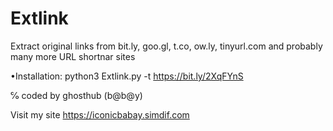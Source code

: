 # Extlink
Extract original links from bit.ly, goo.gl, t.co, ow.ly, tinyurl.com and probably many more URL shortnar sites

•Installation: python3 Extlink.py -t https://bit.ly/2XqFYnS


℅ coded by ghosthub (b@b@y)

Visit my site https://iconicbabay.simdif.com

  
